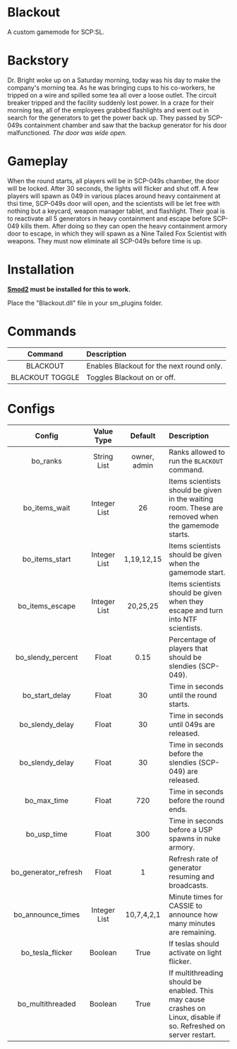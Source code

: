 # Blackout

A custom gamemode for SCP:SL.

# Backstory

Dr. Bright woke up on a Saturday morning, today was his day to make the company's morning tea. As he was bringing cups to his co-workers, he tripped on a wire and spilled some tea all over a loose outlet. The circuit breaker tripped and the facility suddenly lost power. In a craze for their morning tea, all of the employees grabbed flashlights and went out in search for the generators to get the power back up. They passed by SCP-049s containment chamber and saw that the backup generator for his door malfunctioned.
*The door was wide open.*

# Gameplay

When the round starts, all players will be in SCP-049s chamber, the door will be locked. After 30 seconds, the lights will flicker and shut off. A few players will spawn as 049 in various places around heavy containment at thsi time, SCP-049s door will open, and the scientists will be let free with nothing but a keycard, weapon manager tablet, and flashlight. Their goal is to reactivate all 5 generators in heavy containment and escape before SCP-049 kills them. After doing so they can open the heavy containment armory door to escape, in which they will spawn as a Nine Tailed Fox Scientist with weapons. They must now eliminate all SCP-049s before time is up.

# Installation

**[Smod2](https://github.com/Grover-c13/Smod2) must be installed for this to work.**

Place the "Blackout.dll" file in your sm_plugins folder.

# Commands

| Command        | Description |
| :-------------: | :------ |
| BLACKOUT | Enables Blackout for the next round only. |
| BLACKOUT TOGGLE | Toggles Blackout on or off. |

# Configs

| Config        | Value Type | Default | Description |
| :-------------: | :---------: | :---------: |:------ |
| bo_ranks | String List | owner, admin | Ranks allowed to run the `BLACKOUT` command. |
| bo_items_wait | Integer List | 26 | Items scientists should be given in the waiting room. These are removed when the gamemode starts. |
| bo_items_start | Integer List | 1,19,12,15 | Items scientists should be given when the gamemode start. |
| bo_items_escape | Integer List | 20,25,25 | Items scientists should be given when they escape and turn into NTF scientists. |
| bo_slendy_percent | Float | 0.15 | Percentage of players that should be slendies (SCP-049). |
| bo_start_delay | Float | 30 | Time in seconds until the round starts. |
| bo_slendy_delay | Float | 30 | Time in seconds until 049s are released. |
| bo_slendy_delay | Float | 30 | Time in seconds before the slendies (SCP-049) are released. |
| bo_max_time | Float | 720 | Time in seconds before the round ends. |
| bo_usp_time | Float | 300 | Time in seconds before a USP spawns in nuke armory. |
| bo_generator_refresh | Float | 1 | Refresh rate of generator resuming and broadcasts. |
| bo_announce_times | Integer List | 10,7,4,2,1 | Minute times for CASSIE to announce how many minutes are remaining. |
| bo_tesla_flicker | Boolean | True | If teslas should activate on light flicker. |
| bo_multithreaded | Boolean | True | If multithreading should be enabled. This may cause crashes on Linux, disable if so. Refreshed on server restart. |
